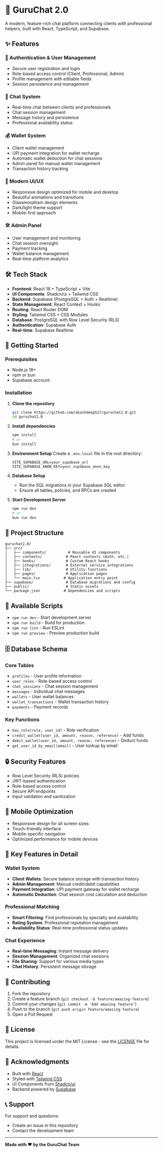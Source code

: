 # 🚀 GuruChat 2.0

A modern, feature-rich chat platform connecting clients with professional helpers, built with React, TypeScript, and Supabase.

## ✨ Features

### 🔐 Authentication & User Management
- Secure user registration and login
- Role-based access control (Client, Professional, Admin)
- Profile management with editable fields
- Session persistence and management

### 💬 Chat System
- Real-time chat between clients and professionals
- Chat session management
- Message history and persistence
- Professional availability status

### 💰 Wallet System
- Client wallet management
- UPI payment integration for wallet recharge
- Automatic wallet deduction for chat sessions
- Admin panel for manual wallet management
- Transaction history tracking

### 🎨 Modern UI/UX
- Responsive design optimized for mobile and desktop
- Beautiful animations and transitions
- Glassmorphism design elements
- Dark/light theme support
- Mobile-first approach

### 🛠️ Admin Panel
- User management and monitoring
- Chat session oversight
- Payment tracking
- Wallet balance management
- Real-time platform analytics

## 🛠️ Tech Stack

- **Frontend**: React 18 + TypeScript + Vite
- **UI Components**: Shadcn/ui + Tailwind CSS
- **Backend**: Supabase (PostgreSQL + Auth + Realtime)
- **State Management**: React Context + Hooks
- **Routing**: React Router DOM
- **Styling**: Tailwind CSS + CSS Modules
- **Database**: PostgreSQL with Row Level Security (RLS)
- **Authentication**: Supabase Auth
- **Real-time**: Supabase Realtime

## 🚀 Getting Started

### Prerequisites
- Node.js 18+ 
- npm or bun
- Supabase account

### Installation

1. **Clone the repository**
   ```bash
   git clone https://github.com/akashdeep527/guruchat2.0.git
   cd guruchat2.0
   ```

2. **Install dependencies**
   ```bash
   npm install
   # or
   bun install
   ```

3. **Environment Setup**
   Create a `.env.local` file in the root directory:
   ```env
   VITE_SUPABASE_URL=your_supabase_url
   VITE_SUPABASE_ANON_KEY=your_supabase_anon_key
   ```

4. **Database Setup**
   - Run the SQL migrations in your Supabase SQL editor
   - Ensure all tables, policies, and RPCs are created

5. **Start Development Server**
   ```bash
   npm run dev
   # or
   bun run dev
   ```

## 📁 Project Structure

```
guruchat2.0/
├── src/
│   ├── components/          # Reusable UI components
│   ├── contexts/           # React contexts (Auth, etc.)
│   ├── hooks/              # Custom React hooks
│   ├── integrations/       # External service integrations
│   ├── lib/                # Utility functions
│   ├── pages/              # Application pages
│   └── main.tsx           # Application entry point
├── supabase/               # Database migrations and config
├── public/                 # Static assets
└── package.json           # Dependencies and scripts
```

## 🔧 Available Scripts

- `npm run dev` - Start development server
- `npm run build` - Build for production
- `npm run lint` - Run ESLint
- `npm run preview` - Preview production build

## 🗄️ Database Schema

### Core Tables
- `profiles` - User profile information
- `user_roles` - Role-based access control
- `chat_sessions` - Chat session management
- `messages` - Individual chat messages
- `wallets` - User wallet balances
- `wallet_transactions` - Wallet transaction history
- `payments` - Payment records

### Key Functions
- `has_role(role, user_id)` - Role verification
- `credit_wallet(user_id, amount, reason, reference)` - Add funds
- `debit_wallet(user_id, amount, reason, reference)` - Deduct funds
- `get_user_id_by_email(email)` - User lookup by email

## 🔒 Security Features

- Row Level Security (RLS) policies
- JWT-based authentication
- Role-based access control
- Secure API endpoints
- Input validation and sanitization

## 📱 Mobile Optimization

- Responsive design for all screen sizes
- Touch-friendly interface
- Mobile-specific navigation
- Optimized performance for mobile devices

## 🎯 Key Features in Detail

### Wallet System
- **Client Wallets**: Secure balance storage with transaction history
- **Admin Management**: Manual credit/debit capabilities
- **Payment Integration**: UPI payment gateway for wallet recharge
- **Automatic Deduction**: Chat session cost calculation and deduction

### Professional Matching
- **Smart Filtering**: Find professionals by specialty and availability
- **Rating System**: Professional reputation management
- **Availability Status**: Real-time professional status updates

### Chat Experience
- **Real-time Messaging**: Instant message delivery
- **Session Management**: Organized chat sessions
- **File Sharing**: Support for various media types
- **Chat History**: Persistent message storage

## 🤝 Contributing

1. Fork the repository
2. Create a feature branch (`git checkout -b feature/amazing-feature`)
3. Commit your changes (`git commit -m 'Add amazing feature'`)
4. Push to the branch (`git push origin feature/amazing-feature`)
5. Open a Pull Request

## 📄 License

This project is licensed under the MIT License - see the [LICENSE](LICENSE) file for details.

## 🙏 Acknowledgments

- Built with [React](https://reactjs.org/)
- Styled with [Tailwind CSS](https://tailwindcss.com/)
- UI Components from [Shadcn/ui](https://ui.shadcn.com/)
- Backend powered by [Supabase](https://supabase.com/)

## 📞 Support

For support and questions:
- Create an issue in this repository
- Contact the development team

---

**Made with ❤️ by the GuruChat Team**
